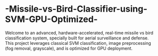 # -Missile-vs-Bird-Classifier-using-SVM-GPU-Optimized-
Welcome to an advanced, hardware-accelerated, real-time missile vs bird classification system, specially built for aerial surveillance and defense. This project leverages classical SVM classification, image preprocessing (fog removal, grayscale), and is optimized for GPU deployment.
